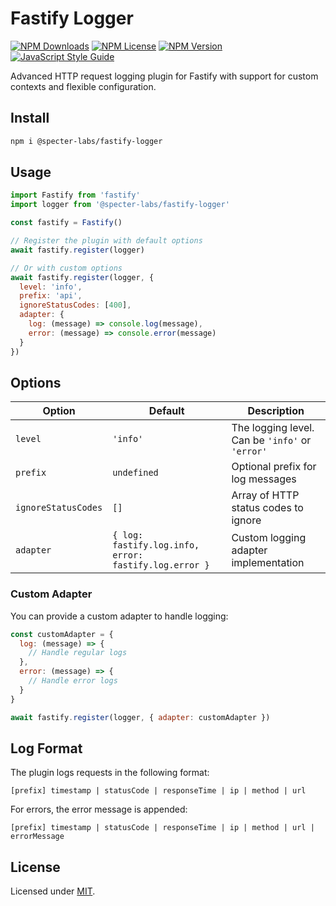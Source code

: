 # Fastify Logger

[![NPM Downloads](https://img.shields.io/npm/d18m/%40specter-labs%2Ffastify-logger?style=flat-square&logo=npm)](https://www.npmjs.com/package/@specter-labs/fastify-logger)
[![NPM License](https://img.shields.io/npm/l/%40specter-labs%2Ffastify-logger?style=flat-square&logo=npm)](https://www.npmjs.com/package/@specter-labs/fastify-logger)
[![NPM Version](https://img.shields.io/npm/v/%40specter-labs%2Ffastify-logger?style=flat-square&logo=npm)](https://www.npmjs.com/package/@specter-labs/fastify-logger)
[![JavaScript Style Guide](https://img.shields.io/badge/code_style-standard-brightgreen.svg)](https://standardjs.com)

Advanced HTTP request logging plugin for Fastify with support for custom contexts and flexible configuration.

## Install

```bash
npm i @specter-labs/fastify-logger
```

## Usage

```js
import Fastify from 'fastify'
import logger from '@specter-labs/fastify-logger'

const fastify = Fastify()

// Register the plugin with default options
await fastify.register(logger)

// Or with custom options
await fastify.register(logger, {
  level: 'info',
  prefix: 'api',
  ignoreStatusCodes: [400],
  adapter: {
    log: (message) => console.log(message),
    error: (message) => console.error(message)
  }
})
```

## Options

| Option | Default | Description |
|--------|---------|-------------|
| `level` | `'info'` | The logging level. Can be `'info'` or `'error'` |
| `prefix` | `undefined` | Optional prefix for log messages |
| `ignoreStatusCodes` | `[]` | Array of HTTP status codes to ignore |
| `adapter` | `{ log: fastify.log.info, error: fastify.log.error }` | Custom logging adapter implementation |

### Custom Adapter

You can provide a custom adapter to handle logging:

```js
const customAdapter = {
  log: (message) => {
    // Handle regular logs
  },
  error: (message) => {
    // Handle error logs
  }
}

await fastify.register(logger, { adapter: customAdapter })
```

## Log Format

The plugin logs requests in the following format:

```
[prefix] timestamp | statusCode | responseTime | ip | method | url
```

For errors, the error message is appended:

```
[prefix] timestamp | statusCode | responseTime | ip | method | url | errorMessage
```

## License

Licensed under [MIT](./LICENSE).
